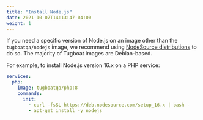 ```yaml
---
title: "Install Node.js"
date: 2021-10-07T14:13:47-04:00
weight: 1
---
```


If you need a specific version of Node.js on an image other than the `tugboatqa/nodejs` image, we recommend using
[NodeSource distributions](https://github.com/nodesource/distributions) to do so. The majority of Tugboat images are
Debian-based.

For example, to install Node.js version 16.x on a PHP service:

```yaml
services:
  php:
    image: tugboatqa/php:8
    commands:
      init:
        - curl -fsSL https://deb.nodesource.com/setup_16.x | bash -
        - apt-get install -y nodejs
```
